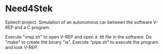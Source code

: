 # Need4Stek
Epitech project. Simulation of an autonomous car between the software V-REP and a C program.

Execute "vrep.sh" to open V-REP and open a .ttt file in the software.
Do "make" to create the binary "ia".
Execute "pipe.sh" to execute the program and look V-REP.
